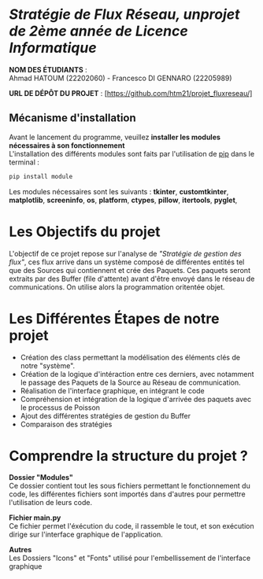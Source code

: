 # *Stratégie de Flux Réseau, unprojet de 2ème année de Licence Informatique*
**NOM DES ÉTUDIANTS** : \
Ahmad HATOUM (22202060) - Francesco DI GENNARO (22205989)  



**URL DE DÉPÔT DU PROJET** : [https://github.com/htm21/projet_fluxreseau/]

## Mécanisme d'installation
Avant le lancement du programme, veuillez **installer les modules nécessaires à son fonctionnement**  
L'installation des différents modules sont faits par l'utilisation de  [pip](https://pip.pypa.io/en/stable/)  dans le terminal :
```bash
pip install module
```
Les modules nécessaires sont les suivants : **tkinter**, **customtkinter**, **matplotlib**, **screeninfo**, **os**, **platform**, **ctypes**, **pillow**, **itertools**, **pyglet**,


# Les Objectifs du projet

L'objectif de ce projet repose sur l'analyse de *"Stratégie de gestion des flux"*, ces flux arrive dans un système composé de différentes entités tel que des Sources qui contiennent et crée des Paquets. Ces paquets seront extraits par des Buffer (file d'attente) avant d'être envoyé dans le réseau de communications. On utilise alors la programmation oritentée objet.

# Les Différentes Étapes de notre projet

- Création des class permettant la modélisation des éléments clés de notre "système".
- Création de la logique d'intéraction entre ces derniers, avec notamment le passage des Paquets de la Source au Réseau de communication.
- Réalisation de l'interface graphique, en intégrant le code
- Compréhension et intégration de la logique d'arrivée des paquets avec le processus de Poisson
- Ajout des différentes stratégies de gestion du Buffer
- Comparaison des stratégies 


# Comprendre la structure du projet ?

**Dossier "Modules"**  
Ce dossier contient tout les sous fichiers permettant le fonctionnement du code, les différentes fichiers sont importés dans d'autres pour permettre l'utilisation de leurs code.  

**Fichier main.py**  
Ce fichier permet l'éxécution du code, il rassemble le tout, et son exécution dirige sur l'interface graphique de l'application.  

**Autres**  
Les Dossiers "Icons" et "Fonts" utilisé pour l'embellissement de l'interface graphique

